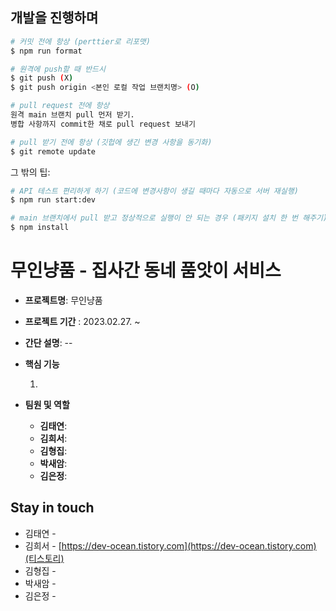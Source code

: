 ## 개발을 진행하며

```bash
# 커밋 전에 항상 (perttier로 리포맷)
$ npm run format

# 원격에 push할 때 반드시
$ git push (X)
$ git push origin <본인 로컬 작업 브랜치명> (O)

# pull request 전에 항상
원격 main 브랜치 pull 먼저 받기.
병합 사항까지 commit한 채로 pull request 보내기

# pull 받기 전에 항상 (깃헙에 생긴 변경 사항을 동기화)
$ git remote update
```

그 밖의 팁:

```bash
# API 테스트 편리하게 하기 (코드에 변경사항이 생길 때마다 자동으로 서버 재실행)
$ npm run start:dev

# main 브랜치에서 pull 받고 정상적으로 실행이 안 되는 경우 (패키지 설치 한 번 해주기)
$ npm install

```

# 무인냥품 - 집사간 동네 품앗이 서비스

- **프로젝트명**: 무인냥품

- **프로젝트 기간** : 2023.02.27. ~

- **간단 설명**: --

- **핵심 기능**

  1.

- **팀원 및 역할**
  - **김태연**:
  - **김희서**:
  - **김형집**:
  - **박새암**:
  - **김은정**:

## Stay in touch

- 김태연 -
- 김희서 - [https://dev-ocean.tistory.com](https://dev-ocean.tistory.com)(티스토리)
- 김형집 -
- 박새암 -
- 김은정 -
